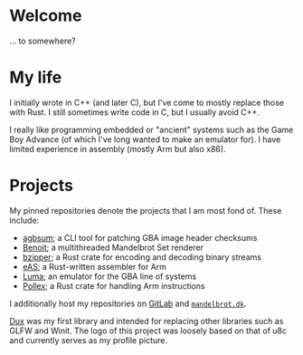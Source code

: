 # Welcome

... to somewhere?

# My life

I initially wrote in C++ (and later C), but I've come to mostly replace those with Rust.
I still sometimes write code in C, but I usually avoid C++.

I really like programming embedded or "ancient" systems such as the Game Boy Advance (of which I've long wanted to make an emulator for).
I have limited experience in assembly (mostly Arm but also x86).

# Projects

My pinned repositories denote the projects that I am most fond of.
These include:

* [agbsum](https://github.com/bjoernager/agbsum/); a CLI tool for patching GBA image header checksums
* [Benoit](https://github.com/bjoernager/benoit/); a multithreaded Mandelbrot Set renderer
* [bzipper](https://github.com/bjoernager/bzipper/); a Rust crate for encoding and decoding binary streams
* [eAS](https://github.com/bjoernager/eas/); a Rust-written assembler for Arm
* [Luma](https://github.com/bjoernager/luma/); an emulator for the GBA line of systems
* [Pollex](https://github.com/bjoernager/pollex/); a Rust crate for handling Arm instructions

I additionally host my repositories on [GitLab](https://gitlab.com/bjoernager/) and [`mandelbrot.dk`](https://mandelbrot.dk/).  

[Dux](https://github.com/bjoernager/dux/) was my first library and intended for replacing other libraries such as GLFW and Winit.
The logo of this project was loosely based on that of u8c and currently serves as my profile picture.

